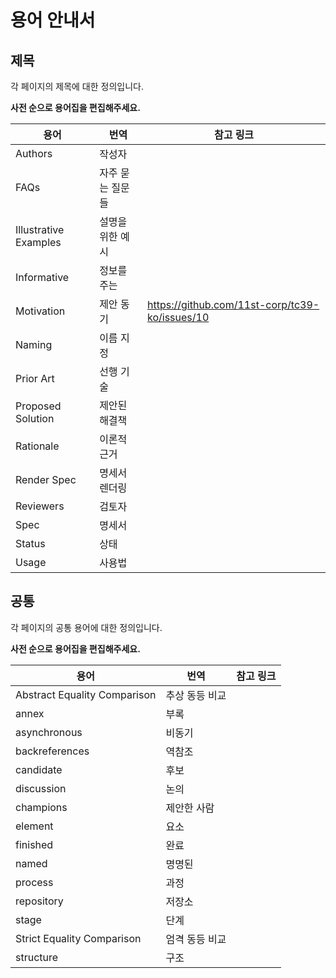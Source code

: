 # 용어 안내서

## 제목

각 페이지의 제목에 대한 정의입니다.

**사전 순으로 용어집을 편집해주세요.**

| 용어 | 번역| 참고 링크 |
| --- | --- | --- |
| Authors | 작성자 | |
| FAQs | 자주 묻는 질문들 | |
| Illustrative Examples | 설명을 위한 예시 | |
| Informative | 정보를 주는 | |
| Motivation | 제안 동기 | https://github.com/11st-corp/tc39-ko/issues/10 |
| Naming | 이름 지정 | |
| Prior Art | 선행 기술 | |
| Proposed Solution | 제안된 해결책 | |
| Rationale | 이론적 근거 | |
| Render Spec | 명세서 렌더링 | |
| Reviewers | 검토자 | |
| Spec | 명세서 | |
| Status | 상태 | |
| Usage | 사용법 | |

## 공통

각 페이지의 공통 용어에 대한 정의입니다.

**사전 순으로 용어집을 편집해주세요.**

| 용어 | 번역 | 참고 링크 |
| --- | --- | --- |
| Abstract Equality Comparison | 추상 동등 비교 | |
| annex | 부록 | |
| asynchronous | 비동기 | |
| backreferences | 역참조 | |
| candidate | 후보 | |
| discussion | 논의 | |
| champions | 제안한 사람 | |
| element | 요소 | |
| finished | 완료 | |
| named | 명명된 | |
| process | 과정 | |
| repository | 저장소 | |
| stage | 단계 | |
| Strict Equality Comparison | 엄격 동등 비교 | |
| structure | 구조 | | 
